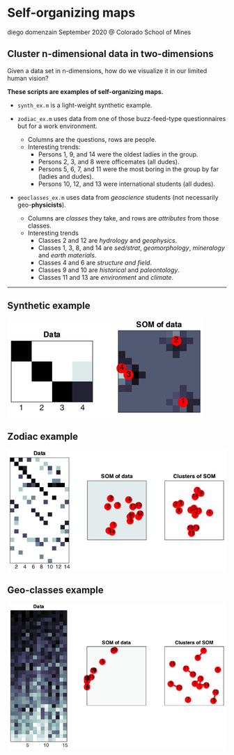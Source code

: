 # Self-organizing maps
diego domenzain
September 2020 @ Colorado School of Mines

## Cluster n-dimensional data in two-dimensions

Given a data set in n-dimensions, how do we visualize it in our limited human vision?

__These scripts are examples of self-organizing maps.__

* ```synth_ex.m``` is a light-weight synthetic example.
 
* ```zodiac_ex.m``` uses data from one of those buzz-feed-type questionnaires but for a work environment.

  * Columns are the questions, rows are people.
  * Interesting trends:
    * Persons 1, 9, and 14 were the oldest ladies in the group.
    * Persons 2, 3, and 8 were officemates (all dudes).
    * Persons 5, 6, 7, and 11 were the most boring in the group by far (ladies and dudes).
    * Persons 10, 12, and 13 were international students (all dudes).
    
* ```geoclasses_ex.m``` uses data from _geoscience_ students (not necessarily geo-__physicists__). 
 
  * Columns are _classes_ they take, and rows are _attributes_ from those classes.
  * Interesting trends
    * Classes 2 and 12 are _hydrology_ and _geophysics_.
    * Classes 1, 3, 8, and 14 are _sed/strat_, _geomorphology_, _mineralogy_ and _earth materials_.
    * Classes 4 and 6 are _structure and field_.
    * Classes 9 and 10 are _historical_ and _paleontology_.
    * Classes 11 and 13 are _environment_ and _climate_.

---

## Synthetic example

[![](../pics/self-org-synth.png)](./)

## Zodiac example

[![](../pics/self-org-zodiac.png)](./)

## Geo-classes example

[![](../pics/self-org-geoclasses.png)](./)

